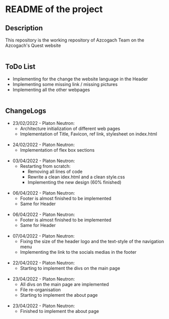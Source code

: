 # README of the project

## Description

This repository is the working repository of Azcogach Team on the Azcogach's Quest website
<br></br>

## ToDo List

- Implementing for the change the website language in the Header
- Implementing some missing link / missing pictures
- Implementing all the other webpages
<br></br>

## ChangeLogs

- 23/02/2022 - Platon Neutron:
  - Architecture initialization of different web pages
  - Implementation of Title, Favicon, ref link, stylesheet on index.html
<br></br>
- 24/02/2022 - Platon Neutron:
  - Implementation of flex box sections
<br></br>
- 03/04/2022 - Platon Neutron:
  - Restarting from scratch:
    - Removing all lines of code
    - Rewrite a clean idex.html and a clean style.css
    - Implementing the new design (60% finished)
<br></br>
- 06/04/2022 - Platon Neutron:
  - Footer is almost finished to be implemented
  - Same for Header
<br></br>
- 06/04/2022 - Platon Neutron:
  - Footer is almost finished to be implemented
  - Same for Header
<br></br>
- 07/04/2022 - Platon Neutron:
  -  Fixing the size of the header logo and the text-style of the navigation menu
  - Implementing the link to the socials medias in the footer
<br></br>
- 22/04/2022 - Platon Neutron:
  - Starting to implement the divs on the main page
<br></br>
- 23/04/2022 - Platon Neutron:
  - All divs on the main page are implemented
  - File re-organisation
  - Starting to implement the about page
<br></br>
- 23/04/2022 - Platon Neutron:
  - Finished to implement the about page
<br></br>
